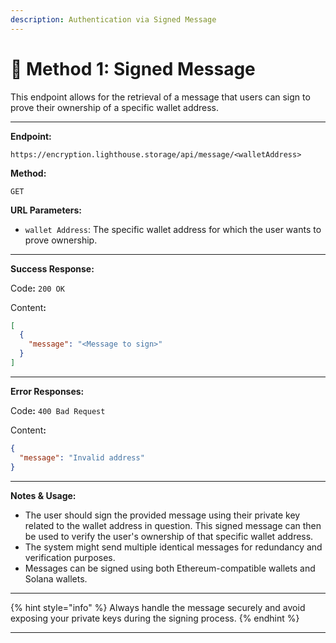 ```yaml
---
description: Authentication via Signed Message
---
```


# 📝 Method 1: Signed Message

This endpoint allows for the retrieval of a message that users can sign to prove their ownership of a specific wallet address.

***

**Endpoint:**

```
https://encryption.lighthouse.storage/api/message/<walletAddress>
```

**Method:**

`GET`

**URL Parameters:**

* `wallet Address`: The specific wallet address for which the user wants to prove ownership.

***

**Success Response:**

Cod&#x65;**:** `200 OK`

Conten&#x74;**:**

```json
[
  {
    "message": "<Message to sign>"
  }
]
```

***

**Error Responses:**

Cod&#x65;**:** `400 Bad Request`

Conten&#x74;**:**

```json
{
  "message": "Invalid address"
}
```

***

**Notes & Usage:**

* The user should sign the provided message using their private key related to the wallet address in question. This signed message can then be used to verify the user's ownership of that specific wallet address.
* The system might send multiple identical messages for redundancy and verification purposes.
* Messages can be signed using both Ethereum-compatible wallets and Solana wallets.

***

{% hint style="info" %}
Always handle the message securely and avoid exposing your private keys during the signing process.
{% endhint %}

***
